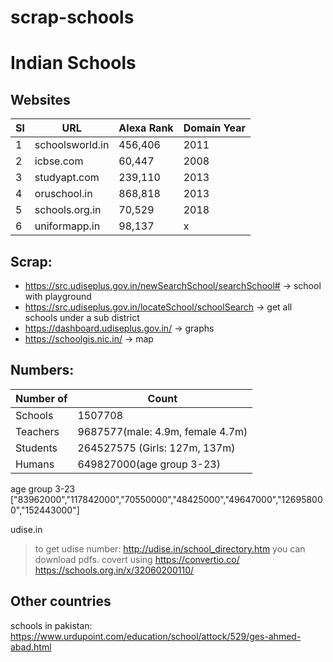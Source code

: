 # scrap-schools

# Indian Schools

## Websites

Sl | URL | Alexa Rank | Domain Year
--- | --- | --- | ---
1 | schoolsworld.in | 456,406 | 2011
2 | icbse.com | 60,447 | 2008
3 | studyapt.com | 239,110 | 2013
4 | oruschool.in | 868,818 | 2013
5 | schools.org.in | 70,529 | 2018
6 | uniformapp.in | 98,137 | x


## Scrap: 

+ https://src.udiseplus.gov.in/newSearchSchool/searchSchool# -> school with playground
+ https://src.udiseplus.gov.in/locateSchool/schoolSearch -> get all schools under a sub district
+ https://dashboard.udiseplus.gov.in/ -> graphs
+ https://schoolgis.nic.in/ -> map

## Numbers:

Number of | Count
--- | ---
Schools | 1507708
Teachers | 9687577(male: 4.9m, female 4.7m)
Students | 264527575 (Girls: 127m, 137m)
Humans | 649827000(age group 3-23)

age group 3-23
["83962000","117842000","70550000","48425000","49647000","126958000","152443000"]

udise.in

> to get udise number: http://udise.in/school_directory.htm you can download pdfs. 
> covert using https://convertio.co/
> https://schools.org.in/x/32060200110/


## Other countries

schools in pakistan: https://www.urdupoint.com/education/school/attock/529/ges-ahmed-abad.html

